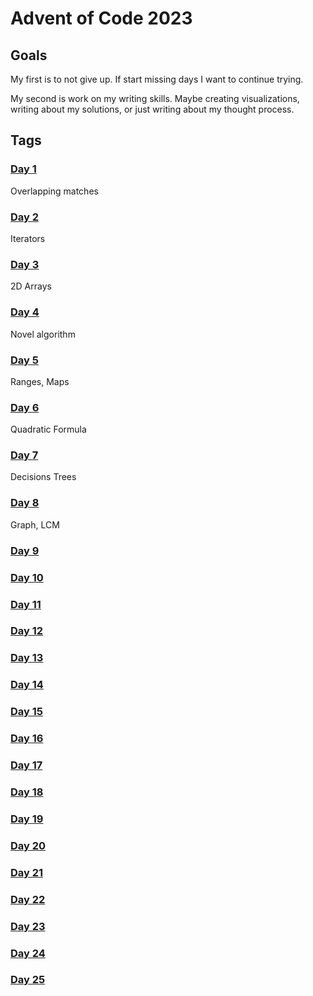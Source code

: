 # Advent of Code 2023

## Goals

My first is to not give up. If start missing days I want to continue trying.

My second is work on my writing skills. Maybe creating visualizations, writing about my solutions, or just writing about my thought process.

## Tags

### [Day 1](day1/README.md)

Overlapping matches

### [Day 2](day2/README.md)

Iterators

### [Day 3](day3/README.md)

2D Arrays

### [Day 4](day4/README.md)

Novel algorithm

### [Day 5](day5/README.md)

Ranges, Maps

### [Day 6](day6/README.md)

Quadratic Formula

### [Day 7](day7/README.md)

Decisions Trees

### [Day 8](day8/README.md)

Graph, LCM

### [Day 9](day9/README.md)

### [Day 10](day10/README.md)

### [Day 11](day11/README.md)

### [Day 12](day12/README.md)

### [Day 13](day13/README.md)

### [Day 14](day14/README.md)

### [Day 15](day15/README.md)

### [Day 16](day16/README.md)

### [Day 17](day17/README.md)

### [Day 18](day18/README.md)

### [Day 19](day19/README.md)

### [Day 20](day20/README.md)

### [Day 21](day21/README.md)

### [Day 22](day22/README.md)

### [Day 23](day23/README.md)

### [Day 24](day24/README.md)

### [Day 25](day25/README.md)
